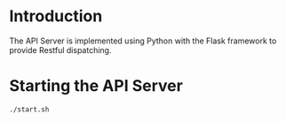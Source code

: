 # Introduction

The API Server is implemented using Python with the Flask framework to provide Restful dispatching.

# Starting the API Server

``` 
./start.sh
```

